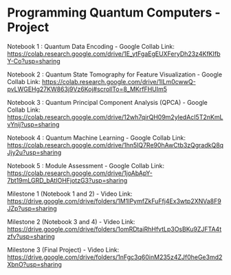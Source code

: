 # Programming Quantum Computers - Project

Notebook 1 : Quantum Data Encoding - Google Collab Link:
https://colab.research.google.com/drive/1E_ytFgaEgEUXFeryDh23z4KfKIfbY-Co?usp=sharing

Notebook 2 : Quantum State Tomography for Feature Visualization - Google Collab Link:
https://colab.research.google.com/drive/1ILm0cwwQ-pvLWGEHg27KW863j9Vz6Koj#scrollTo=8_MKrfFHUIm5

Notebook 3 : Quantum Principal Component Analysis (QPCA) - Google Collab Link:
https://colab.research.google.com/drive/12wh7qirQH09m2yledAcI5T2nKmLvYnij?usp=sharing

Notebook 4 : Quantum Machine Learning - Google Collab Link:
https://colab.research.google.com/drive/1hn5lQ7Re90hAwCtb3zQgradkQ8qJjy2u?usp=sharing

Notebook 5 : Module Assessment - Google Collab Link:
https://colab.research.google.com/drive/1joAbApY-7bt19mLGRD_bAtIOHFjotzG3?usp=sharing

Milestone 1 (Notebook 1 and 2) - Video Link:
https://drive.google.com/drive/folders/1M1IPymfZkFuFfj4Ex3wtp2XNVa8F9JZp?usp=sharing

Milestone 2 (Notebook 3 and 4) - Video Link:
https://drive.google.com/drive/folders/1omRDtaiRhHfvtLp3OsBKu9ZJFTA4tzfv?usp=sharing

Milestone 3 (Final Project) - Video Link:
https://drive.google.com/drive/folders/1nFgc3q60inM235z4ZJf0heGe3md2XbnO?usp=sharing
